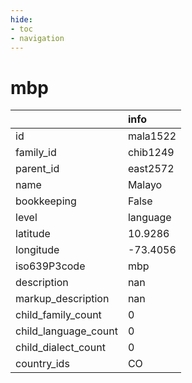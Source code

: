 ```yaml
---
hide:
- toc
- navigation
---
```

# mbp
|                      | info     |
|:---------------------|:---------|
| id                   | mala1522 |
| family_id            | chib1249 |
| parent_id            | east2572 |
| name                 | Malayo   |
| bookkeeping          | False    |
| level                | language |
| latitude             | 10.9286  |
| longitude            | -73.4056 |
| iso639P3code         | mbp      |
| description          | nan      |
| markup_description   | nan      |
| child_family_count   | 0        |
| child_language_count | 0        |
| child_dialect_count  | 0        |
| country_ids          | CO       |